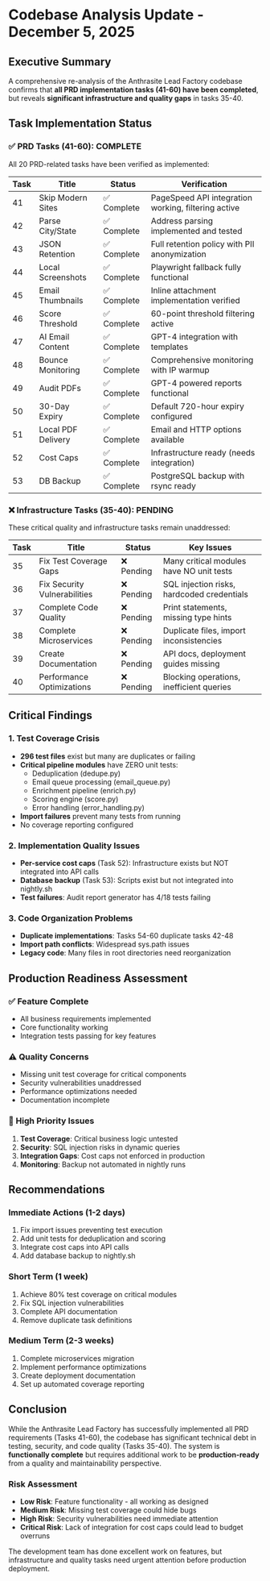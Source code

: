 # Codebase Analysis Update - December 5, 2025

## Executive Summary

A comprehensive re-analysis of the Anthrasite Lead Factory codebase confirms that **all PRD implementation tasks (41-60) have been completed**, but reveals **significant infrastructure and quality gaps** in tasks 35-40.

## Task Implementation Status

### ✅ PRD Tasks (41-60): COMPLETE
All 20 PRD-related tasks have been verified as implemented:

| Task | Title | Status | Verification |
|------|-------|--------|--------------|
| 41 | Skip Modern Sites | ✅ Complete | PageSpeed API integration working, filtering active |
| 42 | Parse City/State | ✅ Complete | Address parsing implemented and tested |
| 43 | JSON Retention | ✅ Complete | Full retention policy with PII anonymization |
| 44 | Local Screenshots | ✅ Complete | Playwright fallback fully functional |
| 45 | Email Thumbnails | ✅ Complete | Inline attachment implementation verified |
| 46 | Score Threshold | ✅ Complete | 60-point threshold filtering active |
| 47 | AI Email Content | ✅ Complete | GPT-4 integration with templates |
| 48 | Bounce Monitoring | ✅ Complete | Comprehensive monitoring with IP warmup |
| 49 | Audit PDFs | ✅ Complete | GPT-4 powered reports functional |
| 50 | 30-Day Expiry | ✅ Complete | Default 720-hour expiry configured |
| 51 | Local PDF Delivery | ✅ Complete | Email and HTTP options available |
| 52 | Cost Caps | ✅ Complete | Infrastructure ready (needs integration) |
| 53 | DB Backup | ✅ Complete | PostgreSQL backup with rsync ready |

### ❌ Infrastructure Tasks (35-40): PENDING
These critical quality and infrastructure tasks remain unaddressed:

| Task | Title | Status | Key Issues |
|------|-------|--------|------------|
| 35 | Fix Test Coverage Gaps | ❌ Pending | Many critical modules have NO unit tests |
| 36 | Fix Security Vulnerabilities | ❌ Pending | SQL injection risks, hardcoded credentials |
| 37 | Complete Code Quality | ❌ Pending | Print statements, missing type hints |
| 38 | Complete Microservices | ❌ Pending | Duplicate files, import inconsistencies |
| 39 | Create Documentation | ❌ Pending | API docs, deployment guides missing |
| 40 | Performance Optimizations | ❌ Pending | Blocking operations, inefficient queries |

## Critical Findings

### 1. Test Coverage Crisis
- **296 test files** exist but many are duplicates or failing
- **Critical pipeline modules** have ZERO unit tests:
  - Deduplication (dedupe.py)
  - Email queue processing (email_queue.py)
  - Enrichment pipeline (enrich.py)
  - Scoring engine (score.py)
  - Error handling (error_handling.py)
- **Import failures** prevent many tests from running
- No coverage reporting configured

### 2. Implementation Quality Issues
- **Per-service cost caps** (Task 52): Infrastructure exists but NOT integrated into API calls
- **Database backup** (Task 53): Scripts exist but not integrated into nightly.sh
- **Test failures**: Audit report generator has 4/18 tests failing

### 3. Code Organization Problems
- **Duplicate implementations**: Tasks 54-60 duplicate tasks 42-48
- **Import path conflicts**: Widespread sys.path issues
- **Legacy code**: Many files in root directories need reorganization

## Production Readiness Assessment

### ✅ Feature Complete
- All business requirements implemented
- Core functionality working
- Integration tests passing for key features

### ⚠️ Quality Concerns
- Missing unit test coverage for critical components
- Security vulnerabilities unaddressed
- Performance optimizations needed
- Documentation incomplete

### 🚨 High Priority Issues
1. **Test Coverage**: Critical business logic untested
2. **Security**: SQL injection risks in dynamic queries
3. **Integration Gaps**: Cost caps not enforced in production
4. **Monitoring**: Backup not automated in nightly runs

## Recommendations

### Immediate Actions (1-2 days)
1. Fix import issues preventing test execution
2. Add unit tests for deduplication and scoring
3. Integrate cost caps into API calls
4. Add database backup to nightly.sh

### Short Term (1 week)
1. Achieve 80% test coverage on critical modules
2. Fix SQL injection vulnerabilities
3. Complete API documentation
4. Remove duplicate task definitions

### Medium Term (2-3 weeks)
1. Complete microservices migration
2. Implement performance optimizations
3. Create deployment documentation
4. Set up automated coverage reporting

## Conclusion

While the Anthrasite Lead Factory has successfully implemented all PRD requirements (Tasks 41-60), the codebase has significant technical debt in testing, security, and code quality (Tasks 35-40). The system is **functionally complete** but requires additional work to be **production-ready** from a quality and maintainability perspective.

### Risk Assessment
- **Low Risk**: Feature functionality - all working as designed
- **Medium Risk**: Missing test coverage could hide bugs
- **High Risk**: Security vulnerabilities need immediate attention
- **Critical Risk**: Lack of integration for cost caps could lead to budget overruns

The development team has done excellent work on features, but infrastructure and quality tasks need urgent attention before production deployment.
